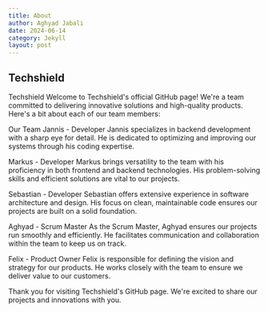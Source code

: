 ```yaml
---
title: About
author: Aghyad Jabali
date: 2024-06-14
category: Jekyll
layout: post
---
```


## Techshield

Techshield
Welcome to Techshield's official GitHub page! We're a team committed to delivering innovative solutions and high-quality products. Here's a bit about each of our team members:

Our Team
Jannis - Developer
Jannis specializes in backend development with a sharp eye for detail. He is dedicated to optimizing and improving our systems through his coding expertise.

Markus - Developer
Markus brings versatility to the team with his proficiency in both frontend and backend technologies. His problem-solving skills and efficient solutions are vital to our projects.

Sebastian - Developer
Sebastian offers extensive experience in software architecture and design. His focus on clean, maintainable code ensures our projects are built on a solid foundation.

Aghyad - Scrum Master
As the Scrum Master, Aghyad ensures our projects run smoothly and efficiently. He facilitates communication and collaboration within the team to keep us on track.

Felix - Product Owner
Felix is responsible for defining the vision and strategy for our products. He works closely with the team to ensure we deliver value to our customers.

Thank you for visiting Techshield's GitHub page. We're excited to share our projects and innovations with you.
